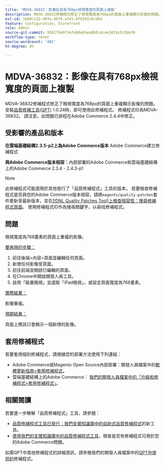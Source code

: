```yaml
---
title: 'MDVA-36832：影像在具有768px檢視寬度的頁面上複製'
description: MDVA-36832修補程式修正了檢視寬度為768px的頁面上重複顯示影像的問題。 安裝[Quality Patches Tool (QPT)](/help/announcements/adobe-commerce-announcements/magento-quality-patches-released-new-tool-to-self-serve-quality-patches.md) 1.0.24時，即可使用此修補程式。 修補程式ID為MDVA-36832。 請注意，此問題已排程在Adobe Commerce 2.4.4中修正。
exl-id: 3eb0c11b-d93a-4676-afd1-8f6592c6cd6d
feature: Configuration, Storefront
role: Admin
source-git-commit: 958179e0f3efe08e65ea8b0c4c4e1015e3c5bb76
workflow-type: tm+mt
source-wordcount: '402'
ht-degree: 0%

---
```


# MDVA-36832：影像在具有768px檢視寬度的頁面上複製

MDVA-36832修補程式修正了檢視寬度為768px的頁面上重複顯示影像的問題。 安裝[品質修補工具(QPT)](/help/announcements/adobe-commerce-announcements/magento-quality-patches-released-new-tool-to-self-serve-quality-patches.md) 1.0.24時，即可使用此修補程式。 修補程式ID為MDVA-36832。 請注意，此問題已排程在Adobe Commerce 2.4.4中修正。

## 受影響的產品和版本

**在雲端基礎結構2.3.5-p2上為Adobe Commerce版本** Adobe Commerce建立修補程式

**與Adobe Commerce版本相容：**&#x200B;內部部署的Adobe Commerce和雲端基礎結構上的Adobe Commerce 2.3.4 - 2.4.3-p1

>[!NOTE]
>
>此修補程式可能適用於其他發行了「品質修補程式」工具的版本。 若要檢查修補程式是否與您的Adobe Commerce版本相容，請將`magento/quality-patches`套件更新至最新版本，並在[[!DNL Quality Patches Tool]上檢查相容性：搜尋修補程式頁面](https://devdocs.magento.com/quality-patches/tool.html#patch-grid)。 使用修補程式ID作為搜尋關鍵字，以尋找修補程式。

## 問題

檢視寬度為768畫素的頁面上重複的影像。

<u>要再現的步驟：</u>

1. 前往後端>內容>頁面並編輯任何頁面。
1. 新增任何影像至頁面。
1. 前往前端並開啟已編輯的頁面。
1. 在Chrome中開啟開發人員工具。
1. 啟用「裝置檢視」並選取「iPad檢視」，或設定頁面寬度為768畫素。

<u>實際結果：</u>

影像重複。

<u>預期結果：</u>

頁面上應該只會顯示一個新增的影像。

## 套用修補程式

若要套用個別修補程式，請根據您的部署方法使用下列連結：

* Adobe Commerce或Magento Open Source內部部署：開發人員檔案中的[軟體更新指南>套用修補程式](https://devdocs.magento.com/guides/v2.4/comp-mgr/patching/mqp.html)。
* 雲端基礎結構上的Adobe Commerce： [我們的開發人員檔案中的「升級和修補程式>套用修補程式」](https://devdocs.magento.com/cloud/project/project-patch.html)。

## 相關閱讀

若要進一步瞭解「品質修補程式」工具，請參閱：

* [品質修補程式工具已發行：我們支援知識庫中的自助式品質修補程式](/help/announcements/adobe-commerce-announcements/magento-quality-patches-released-new-tool-to-self-serve-quality-patches.md)的新工具。
* [使用我們的支援知識庫中的品質修補程式工具](/help/support-tools/patches-available-in-qpt-tool/check-patch-for-magento-issue-with-magento-quality-patches.md)，檢查是否有修補程式可用於您的Adobe Commerce問題。

如需QPT中其他修補程式的詳細資訊，請參閱我們的開發人員檔案中的[QPT中提供的](https://devdocs.magento.com/quality-patches/tool.html#patch-grid)修補程式。
